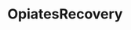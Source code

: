 ---
title: OpiatesRecovery
crosslinks:
- youtubefactsbot
- quittingkratom
- kratom
- opiates
- tmsbmeta
- DecidingToBeBetter
- AskReddit
- alotabot
- u_imguralbumbot
- youtubot
- addiction
- AlAnon
- beta
- stopsmoking
- dogpictures
- alanon
- getdisciplined
- videos
- Nootropics
- AtheistTwelveSteppers
---